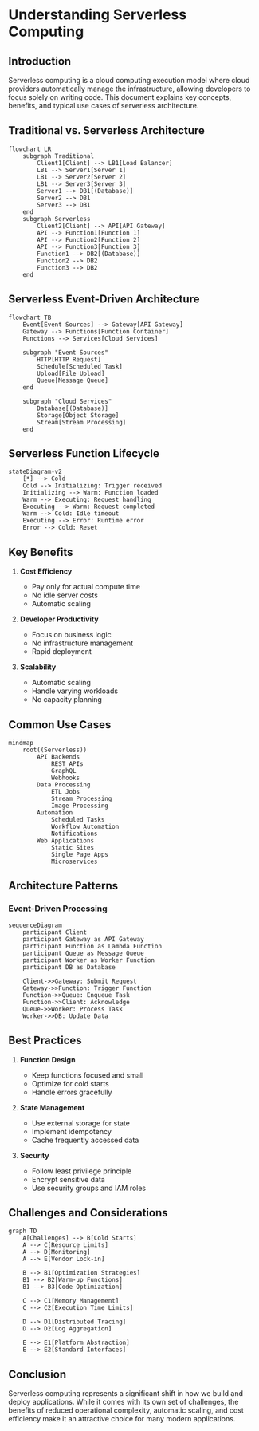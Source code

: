 # Understanding Serverless Computing

## Introduction
Serverless computing is a cloud computing execution model where cloud providers automatically manage the infrastructure, allowing developers to focus solely on writing code. This document explains key concepts, benefits, and typical use cases of serverless architecture.

## Traditional vs. Serverless Architecture

```mermaid
flowchart LR
    subgraph Traditional
        Client1[Client] --> LB1[Load Balancer]
        LB1 --> Server1[Server 1]
        LB1 --> Server2[Server 2]
        LB1 --> Server3[Server 3]
        Server1 --> DB1[(Database)]
        Server2 --> DB1
        Server3 --> DB1
    end
    subgraph Serverless
        Client2[Client] --> API[API Gateway]
        API --> Function1[Function 1]
        API --> Function2[Function 2]
        API --> Function3[Function 3]
        Function1 --> DB2[(Database)]
        Function2 --> DB2
        Function3 --> DB2
    end
```

## Serverless Event-Driven Architecture

```mermaid
flowchart TB
    Event[Event Sources] --> Gateway[API Gateway]
    Gateway --> Functions[Function Container]
    Functions --> Services[Cloud Services]
    
    subgraph "Event Sources"
        HTTP[HTTP Request]
        Schedule[Scheduled Task]
        Upload[File Upload]
        Queue[Message Queue]
    end
    
    subgraph "Cloud Services"
        Database[(Database)]
        Storage[Object Storage]
        Stream[Stream Processing]
    end
```

## Serverless Function Lifecycle

```mermaid
stateDiagram-v2
    [*] --> Cold
    Cold --> Initializing: Trigger received
    Initializing --> Warm: Function loaded
    Warm --> Executing: Request handling
    Executing --> Warm: Request completed
    Warm --> Cold: Idle timeout
    Executing --> Error: Runtime error
    Error --> Cold: Reset
```

## Key Benefits

1. **Cost Efficiency**
   - Pay only for actual compute time
   - No idle server costs
   - Automatic scaling

2. **Developer Productivity**
   - Focus on business logic
   - No infrastructure management
   - Rapid deployment

3. **Scalability**
   - Automatic scaling
   - Handle varying workloads
   - No capacity planning

## Common Use Cases

```mermaid
mindmap
    root((Serverless))
        API Backends
            REST APIs
            GraphQL
            Webhooks
        Data Processing
            ETL Jobs
            Stream Processing
            Image Processing
        Automation
            Scheduled Tasks
            Workflow Automation
            Notifications
        Web Applications
            Static Sites
            Single Page Apps
            Microservices
```

## Architecture Patterns

### Event-Driven Processing

```mermaid
sequenceDiagram
    participant Client
    participant Gateway as API Gateway
    participant Function as Lambda Function
    participant Queue as Message Queue
    participant Worker as Worker Function
    participant DB as Database

    Client->>Gateway: Submit Request
    Gateway->>Function: Trigger Function
    Function->>Queue: Enqueue Task
    Function->>Client: Acknowledge
    Queue->>Worker: Process Task
    Worker->>DB: Update Data
```

## Best Practices

1. **Function Design**
   - Keep functions focused and small
   - Optimize for cold starts
   - Handle errors gracefully

2. **State Management**
   - Use external storage for state
   - Implement idempotency
   - Cache frequently accessed data

3. **Security**
   - Follow least privilege principle
   - Encrypt sensitive data
   - Use security groups and IAM roles

## Challenges and Considerations

```mermaid
graph TD
    A[Challenges] --> B[Cold Starts]
    A --> C[Resource Limits]
    A --> D[Monitoring]
    A --> E[Vendor Lock-in]
    
    B --> B1[Optimization Strategies]
    B1 --> B2[Warm-up Functions]
    B1 --> B3[Code Optimization]
    
    C --> C1[Memory Management]
    C --> C2[Execution Time Limits]
    
    D --> D1[Distributed Tracing]
    D --> D2[Log Aggregation]
    
    E --> E1[Platform Abstraction]
    E --> E2[Standard Interfaces]
```

## Conclusion

Serverless computing represents a significant shift in how we build and deploy applications. While it comes with its own set of challenges, the benefits of reduced operational complexity, automatic scaling, and cost efficiency make it an attractive choice for many modern applications.
